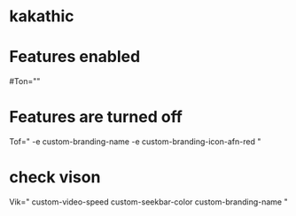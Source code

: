 # kakathic

# Features enabled
#Ton=""

# Features are turned off
Tof="
-e custom-branding-name
-e custom-branding-icon-afn-red
"

# check vison
Vik="
custom-video-speed
custom-seekbar-color
custom-branding-name
"
